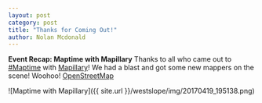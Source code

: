 ```yaml
---
layout: post
category: post
title: "Thanks for Coming Out!"
author: Nolan Mcdonald
---
```

**Event Recap: Maptime with Mapillary**
Thanks to all who came out to [#Maptime](https://www.facebook.com/hashtag/maptime?source=feed_text&story_id=1045423512226537) with [Mapillary](https://www.facebook.com/mapillary/)!
We had a blast and got some new mappers on the scene! Woohoo!
[OpenStreetMap](https://www.facebook.com/OpenStreetMap/)

![Maptime with Mapillary]({{ site.url }}/westslope/img/20170419_195138.png)
